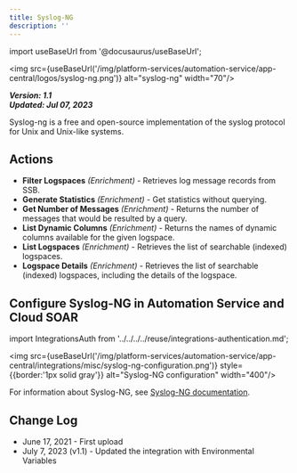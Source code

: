 ```yaml
---
title: Syslog-NG
description: ''
---
```

import useBaseUrl from '@docusaurus/useBaseUrl';

<img src={useBaseUrl('/img/platform-services/automation-service/app-central/logos/syslog-ng.png')} alt="syslog-ng" width="70"/>

***Version: 1.1  
Updated: Jul 07, 2023***

Syslog-ng is a free and open-source implementation of the syslog protocol for Unix and Unix-like systems.

## Actions

* **Filter Logspaces** *(Enrichment)* - Retrieves log message records from SSB.
* **Generate Statistics** *(Enrichment)* - Get statistics without querying.
* **Get Number of Messages** *(Enrichment)* - Returns the number of messages that would be resulted by a query.
* **List Dynamic Columns** *(Enrichment)* - Returns the names of dynamic columns available for the given logspace.
* **List Logspaces** *(Enrichment)* - Retrieves the list of searchable (indexed) logspaces.
* **Logspace Details** *(Enrichment)* - Retrieves the list of searchable (indexed) logspaces, including the details of the logspace.

## Configure Syslog-NG in Automation Service and Cloud SOAR

import IntegrationsAuth from '../../../../reuse/integrations-authentication.md';

<IntegrationsAuth/>

<img src={useBaseUrl('/img/platform-services/automation-service/app-central/integrations/misc/syslog-ng-configuration.png')} style={{border:'1px solid gray'}} alt="Syslog-NG configuration" width="400"/>

For information about Syslog-NG, see [Syslog-NG documentation](https://syslog-ng.github.io/).

## Change Log

* June 17, 2021 - First upload
* July 7, 2023 (v1.1) - Updated the integration with Environmental Variables
